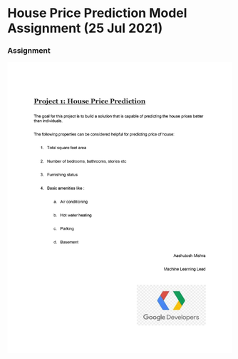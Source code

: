 # House Price Prediction Model Assignment (25 Jul 2021)
### Assignment
![Assignment](https://github.com/MePerplexeus/AI-Practice-Assignments/blob/master/2021_07_25_House_Price_Prediction/ML%20Project%201.jpg?raw=true)
